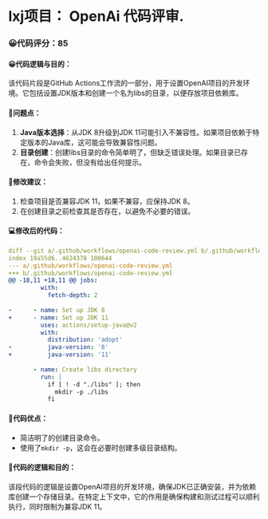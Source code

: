 # lxj项目： OpenAi 代码评审.
### 😀代码评分：85
#### 😀代码逻辑与目的：
该代码片段是GitHub Actions工作流的一部分，用于设置OpenAI项目的开发环境。它包括设置JDK版本和创建一个名为libs的目录，以便存放项目依赖库。

#### 🤔问题点：
1. **Java版本选择**：从JDK 8升级到JDK 11可能引入不兼容性。如果项目依赖于特定版本的Java库，这可能会导致兼容性问题。
2. **目录创建**：创建libs目录的命令简单明了，但缺乏错误处理。如果目录已存在，命令会失败，但没有给出任何提示。

#### 🎯修改建议：
1. 检查项目是否兼容JDK 11，如果不兼容，应保持JDK 8。
2. 在创建目录之前检查其是否存在，以避免不必要的错误。

#### 💻修改后的代码：
```yaml
diff --git a/.github/workflows/openai-code-review.yml b/.github/workflows/openai-code-review.yml
index 19a55d6..4624378 100644
--- a/.github/workflows/openai-code-review.yml
+++ b/.github/workflows/openai-code-review.yml
@@ -18,11 +18,11 @@ jobs:
         with:
           fetch-depth: 2
 
-      - name: Set up JDK 8
+      - name: Set up JDK 11
         uses: actions/setup-java@v2
         with:
           distribution: 'adopt'
-          java-version: '8'
+          java-version: '11'
 
       - name: Create libs directory
         run: |
           if [ ! -d "./libs" ]; then
             mkdir -p ./libs
           fi
```

#### 🌟代码优点：
- 简洁明了的创建目录命令。
- 使用了`mkdir -p`，这会在必要时创建多级目录结构。

#### 📝代码的逻辑和目的：
该段代码的逻辑是设置OpenAI项目的开发环境，确保JDK已正确安装，并为依赖库创建一个存储目录。在特定上下文中，它的作用是确保构建和测试过程可以顺利执行，同时限制为兼容JDK 11。